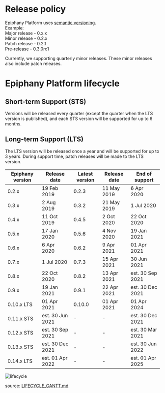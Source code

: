 # Release policy

Epiphany Platform uses [semantic versioning](https://semver.org/).  
Example:  
Major release - 0.x.x  
Minor release - 0.2.x  
Patch release - 0.2.1  
Pre-release - 0.3.0rc1

Currently, we supporting quarterly minor releases. These minor releases also include patch releases.

# Epiphany Platform lifecycle

## Short-term Support (STS)

Versions will be released every quarter (except the quarter when the LTS version is published), and each STS version will be supported for up to 6 months.

## Long-term Support (LTS)

The LTS version will be released once a year and will be supported for up to 3 years. During support time, patch releases will be made to the LTS version.

| Epiphany version | Release date | Latest version | Release date | End of support |
| ----------------------| --------------- | -------------|--------------------|--------------- |
| 0.2.x | 19 Feb 2019 | 0.2.3 | 11 May 2019 | 6 Apr 2020 |
| 0.3.x | 2 Aug 2019 | 0.3.2 | 21 May 2019 | 1 Jul 2020 |
| 0.4.x | 11 Oct 2019 | 0.4.5 | 2 Oct 2020 | 22 Oct 2020 |
| 0.5.x | 17 Jan 2020 | 0.5.6 | 4 Nov 2020 | 19 Jan 2021 |
| 0.6.x | 6 Apr 2020 | 0.6.2 | 9 Apr 2021 |  01 Apr 2021 |
| 0.7.x | 1 Jul 2020 | 0.7.3 | 15 Apr 2021 | 30 Jun 2021 |
| 0.8.x | 22 Oct 2020 | 0.8.2 | 13 Apr 2021 | est. 30 Sep 2021 |
| 0.9.x | 19 Jan 2021 | 0.9.1 | 22 Apr 2021 | est. 30 Dec 2021 |
| 0.10.x LTS| 01 Apr 2021 | 0.10.0 | 01 Apr 2021 | 01 Apr 2024 |
| 0.11.x STS| est. 30 Jun 2021 | - | - | est. 30 Dec 2021 |
| 0.12.x STS| est. 30 Sep 2021 | - | -  | est. 30 Mar 2021 |
| 0.13.x STS| est. 30 Dec 2021 | - | - | est. 30 Jun 2022 |
| 0.14.x LTS| est. 01 Apr 2022 | - | - | est. 01 Apr 2025 |

![lifecycle](../assets/images/lifecycle.png)

source: [LIFECYCLE_GANTT.md](LIFECYCLE_GANTT.md)
